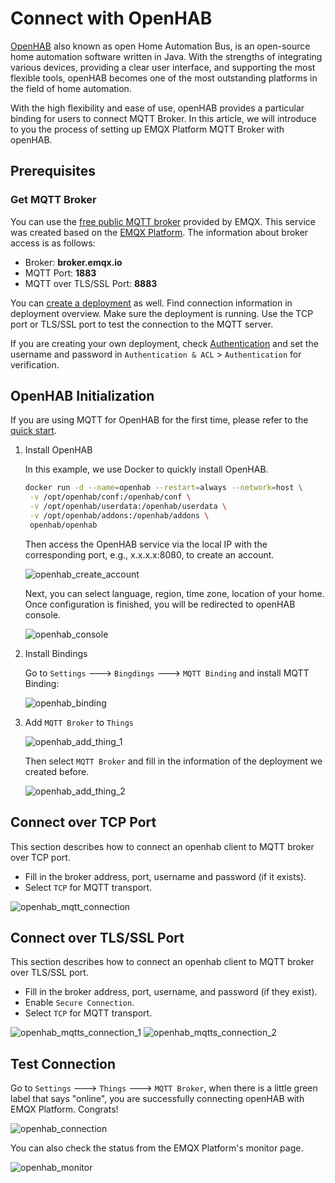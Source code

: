 # Connect with OpenHAB

[OpenHAB](https://www.openhab.org/) also known as open Home Automation Bus, is an open-source home automation software written in Java. With the strengths of integrating various devices, providing a clear user interface, and supporting the most flexible tools, openHAB becomes one of the most outstanding platforms in the field of home automation.

With the high flexibility and ease of use, openHAB provides a particular binding for users to connect MQTT Broker. In this article, we will introduce to you the process of setting up EMQX Platform MQTT Broker with openHAB.

## Prerequisites

### Get MQTT Broker

You can use the [free public MQTT broker](https://www.emqx.com/en/mqtt/public-mqtt5-broker) provided by EMQX. This service was created based on the [EMQX Platform](https://www.emqx.com/en/cloud). The information about broker access is as follows:

- Broker: **broker.emqx.io**
- MQTT Port: **1883**
- MQTT over TLS/SSL Port: **8883**

You can [create a deployment](../create/overview.md) as well. Find connection information in deployment overview. Make sure the deployment is running. Use the TCP port or TLS/SSL port to test the connection to the MQTT server.

If you are creating your own deployment, check [Authentication](../deployments/auth_overview.md) and set the username and password in `Authentication & ACL` > `Authentication` for verification.

## OpenHAB Initialization

If you are using MQTT for OpenHAB for the first time, please refer to the [quick start](https://www.openhab.org/addons/bindings/mqtt/).

1. Install OpenHAB

   In this example, we use Docker to quickly install OpenHAB.

   ```bash
   docker run -d --name=openhab --restart=always --network=host \
    -v /opt/openhab/conf:/openhab/conf \
    -v /opt/openhab/userdata:/openhab/userdata \
    -v /opt/openhab/addons:/openhab/addons \
    openhab/openhab
   ```

   Then access the OpenHAB service via the local IP with the corresponding port, e.g., x.x.x.x:8080, to create an account.

   ![openhab_create_account](./_assets/openhab_create_account.png)

   Next, you can select language, region, time zone, location of your home. Once configuration is finished, you will be redirected to openHAB console.

   ![openhab_console](./_assets/openhab_console.png)

2. Install Bindings

   Go to `Settings` ---> `Bingdings` ---> `MQTT Binding` and install MQTT Binding:

   ![openhab_binding](./_assets/openhab_binding.png)

3. Add `MQTT Broker` to `Things`

   ![openhab_add_thing_1](./_assets/openhab_add_thing_1.png)

   Then select `MQTT Broker` and fill in the information of the deployment we created before.

   ![openhab_add_thing_2](./_assets/openhab_add_thing_2.png)

## Connect over TCP Port

This section describes how to connect an openhab client to MQTT broker over TCP port.

- Fill in the broker address, port, username and password (if it exists).
- Select `TCP` for MQTT transport.

![openhab_mqtt_connection](./_assets/openhab_mqtt_connection.png)

## Connect over TLS/SSL Port

This section describes how to connect an openhab client to MQTT broker over TLS/SSL port.

- Fill in the broker address, port, username, and password (if they exist).
- Enable `Secure Connection`.
- Select `TCP` for MQTT transport.

![openhab_mqtts_connection_1](./_assets/openhab_mqtts_connection_1.png)
![openhab_mqtts_connection_2](./_assets/openhab_mqtts_connection_2.png)

## Test Connection

Go to `Settings` ---> `Things` ---> `MQTT Broker`, when there is a little green label that says "online", you are successfully connecting openHAB with EMQX Platform. Congrats!

![openhab_connection](./_assets/openhab_connection.png)

You can also check the status from the EMQX Platform's monitor page.

![openhab_monitor](./_assets/openhab_monitor.png)
